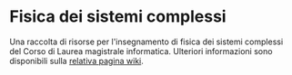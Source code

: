 # Fisica dei sistemi complessi

Una raccolta di risorse per l'insegnamento di fisica dei sistemi complessi del Corso di
Laurea magistrale informatica. Ulteriori informazioni sono disponibili sulla
[relativa pagina
wiki](https://csunibo.github.io/wiki/raccolte-di-risorse/index.html).
